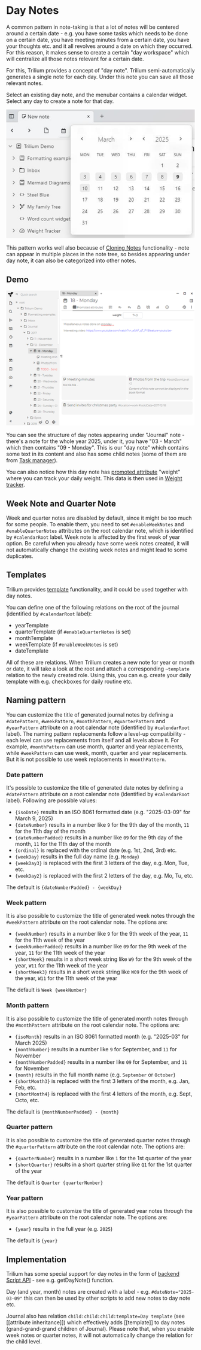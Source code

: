 # Day Notes
A common pattern in note-taking is that a lot of notes will be centered around a certain date - e.g. you have some tasks which needs to be done on a certain date, you have meeting minutes from a certain date, you have your thoughts etc. and it all revolves around a date on which they occurred. For this reason, it makes sense to create a certain "day workspace" which will centralize all those notes relevant for a certain date.

For this, Trilium provides a concept of "day note". Trilium semi-automatically generates a single note for each day. Under this note you can save all those relevant notes.

Select an existing day note, and the menubar contains a calendar widget. Select any day to create a note for that day. 

![](1_Day%20Notes_image.png)

This pattern works well also because of [Cloning Notes](../../Basic%20Concepts%20and%20Features/Notes/Cloning%20Notes.md) functionality - note can appear in multiple places in the note tree, so besides appearing under day note, it can also be categorized into other notes.

## Demo

![](Day%20Notes_image.png)

You can see the structure of day notes appearing under "Journal" note - there's a note for the whole year 2025, under it, you have "03 - March" which then contains "09 - Monday". This is our "day note" which contains some text in its content and also has some child notes (some of them are from [Task manager](Task%20Manager.md)).

You can also notice how this day note has [promoted attribute](../Attributes/Promoted%20Attributes.md) "weight" where you can track your daily weight. This data is then used in [Weight tracker](Weight%20Tracker.md).

## Week Note and Quarter Note

Week and quarter notes are disabled by default, since it might be too much for some people. To enable them, you need to set `#enableWeekNotes` and `#enableQuarterNotes` attributes on the root calendar note, which is identified by `#calendarRoot` label. Week note is affected by the first week of year option. Be careful when you already have some week notes created, it will not automatically change the existing week notes and might lead to some duplicates.

## Templates

Trilium provides [template](../Templates.md) functionality, and it could be used together with day notes.

You can define one of the following relations on the root of the journal (identified by `#calendarRoot` label):

*   yearTemplate
*   quarterTemplate (if `#enableQuarterNotes` is set)
*   monthTemplate
*   weekTemplate (if `#enableWeekNotes` is set)
*   dateTemplate

All of these are relations. When Trilium creates a new note for year or month or date, it will take a look at the root and attach a corresponding `~template` relation to the newly created role. Using this, you can e.g. create your daily template with e.g. checkboxes for daily routine etc.

## Naming pattern

You can customize the title of generated journal notes by defining a `#datePattern`, `#weekPattern`, `#monthPattern`, `#quarterPattern` and `#yearPattern` attribute on a root calendar note (identified by `#calendarRoot` label). The naming pattern replacements follow a level-up compatibility - each level can use replacements from itself and all levels above it. For example, `#monthPattern` can use month, quarter and year replacements, while `#weekPattern` can use week, month, quarter and year replacements. But it is not possible to use week replacements in `#monthPattern`.

### Date pattern

It's possible to customize the title of generated date notes by defining a `#datePattern` attribute on a root calendar note (identified by `#calendarRoot` label). Following are possible values:

*   `{isoDate}` results in an ISO 8061 formatted date (e.g. "2025-03-09" for March 9, 2025)
*   `{dateNumber}` results in a number like `9` for the 9th day of the month, `11` for the 11th day of the month
*   `{dateNumberPadded}` results in a number like `09` for the 9th day of the month, `11` for the 11th day of the month
*   `{ordinal}` is replaced with the ordinal date (e.g. 1st, 2nd, 3rd) etc.
*   `{weekDay}` results in the full day name (e.g. `Monday`)
*   `{weekDay3}` is replaced with the first 3 letters of the day, e.g. Mon, Tue, etc.
*   `{weekDay2}` is replaced with the first 2 letters of the day, e.g. Mo, Tu, etc.

The default is `{dateNumberPadded} - {weekDay}`

### Week pattern

It is also possible to customize the title of generated week notes through the `#weekPattern` attribute on the root calendar note. The options are:

*   `{weekNumber}` results in a number like `9` for the 9th week of the year, `11` for the 11th week of the year
*   `{weekNumberPadded}` results in a number like `09` for the 9th week of the year, `11` for the 11th week of the year
*   `{shortWeek}` results in a short week string like `W9` for the 9th week of the year, `W11` for the 11th week of the year
*   `{shortWeek3}` results in a short week string like `W09` for the 9th week of the year, `W11` for the 11th week of the year

The default is `Week {weekNumber}`

### Month pattern

It is also possible to customize the title of generated month notes through the `#monthPattern` attribute on the root calendar note. The options are:

*   `{isoMonth}` results in an ISO 8061 formatted month (e.g. "2025-03" for March 2025)
*   `{monthNumber}` results in a number like `9` for September, and `11` for November
*   `{monthNumberPadded}` results in a number like `09` for September, and `11` for November
*   `{month}` results in the full month name (e.g. `September` or `October`)
*   `{shortMonth3}` is replaced with the first 3 letters of the month, e.g. Jan, Feb, etc.
*   `{shortMonth4}` is replaced with the first 4 letters of the month, e.g. Sept, Octo, etc.

The default is `{monthNumberPadded} - {month}`

### Quarter pattern

It is also possible to customize the title of generated quarter notes through the `#quarterPattern` attribute on the root calendar note. The options are:

*   `{quarterNumber}` results in a number like `1` for the 1st quarter of the year
*   `{shortQuarter}` results in a short quarter string like `Q1` for the 1st quarter of the year

The default is `Quarter {quarterNumber}`

### Year pattern

It is also possible to customize the title of generated year notes through the `#yearPattern` attribute on the root calendar note. The options are:

*   `{year}` results in the full year (e.g. `2025`)

The default is `{year}`

## Implementation

Trilium has some special support for day notes in the form of [backend Script API](https://triliumnext.github.io/Notes/backend_api/BackendScriptApi.html) - see e.g. getDayNote() function.

Day (and year, month) notes are created with a label - e.g. `#dateNote="2025-03-09"` this can then be used by other scripts to add new notes to day note etc.

Journal also has relation `child:child:child:template=Day template` (see \[\[attribute inheritance\]\]) which effectively adds \[\[template\]\] to day notes (grand-grand-grand children of Journal). Please note that, when you enable week notes or quarter notes, it will not automatically change the relation for the child level.
